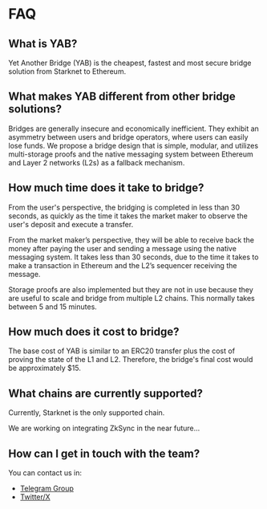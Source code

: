 # FAQ

## What is YAB?

Yet Another Bridge (YAB) is the cheapest, fastest and most secure bridge
solution from Starknet to Ethereum.

## What makes YAB different from other bridge solutions?

Bridges are generally insecure and economically inefficient. They exhibit an
asymmetry between users and bridge operators, where users can easily lose funds.
We propose a bridge design that is simple, modular, and utilizes multi-storage
proofs and the native messaging system between Ethereum and Layer 2 networks
(L2s) as a fallback mechanism.

## How much time does it take to bridge?

From the user's perspective, the bridging is completed in less than 30 seconds,
as quickly as the time it takes the market maker to observe the user's deposit
and execute a transfer.

From the market maker’s perspective, they will be able to receive back the money
after paying the user and sending a message using the native messaging system.
It takes less than 30 seconds, due to the time it takes to make a transaction
in Ethereum and the L2’s sequencer receiving the message.

Storage proofs are also implemented but they are not in use because they are useful to
scale and bridge from multiple L2 chains. This normally takes between 5 and 15
minutes.

## How much does it cost to bridge?

The base cost of YAB is similar to an ERC20 transfer plus the cost of proving the state of the L1 and L2. Therefore, the bridge's final cost would be approximately $15.

## What chains are currently supported?

Currently, Starknet is the only supported chain.

We are working on integrating ZkSync in the near future...

## How can I get in touch with the team?

You can contact us in:

- [Telegram Group](https://t.me/grindlabs)
- [Twitter/X](https://twitter.com/yanotherbridge)
